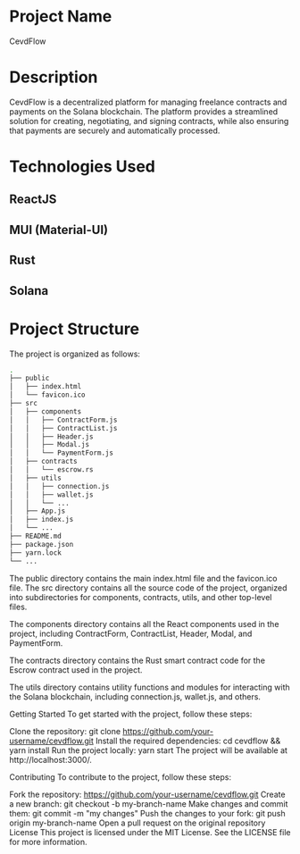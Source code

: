 # Project Name
CevdFlow

# Description
CevdFlow is a decentralized platform for managing freelance contracts and payments on the Solana blockchain. The platform provides a streamlined solution for creating, negotiating, and signing contracts, while also ensuring that payments are securely and automatically processed.

# Technologies Used
## ReactJS
## MUI (Material-UI)
## Rust
## Solana
# Project Structure
The project is organized as follows:

```bash
.
├── public
│   ├── index.html
│   └── favicon.ico
├── src
│   ├── components
│   │   ├── ContractForm.js
│   │   ├── ContractList.js
│   │   ├── Header.js
│   │   ├── Modal.js
│   │   └── PaymentForm.js
│   ├── contracts
│   │   └── escrow.rs
│   ├── utils
│   │   ├── connection.js
│   │   ├── wallet.js
│   │   └── ...
│   ├── App.js
│   ├── index.js
│   └── ...
├── README.md
├── package.json
├── yarn.lock
└── ...
```
The public directory contains the main index.html file and the favicon.ico file. The src directory contains all the source code of the project, organized into subdirectories for components, contracts, utils, and other top-level files.

The components directory contains all the React components used in the project, including ContractForm, ContractList, Header, Modal, and PaymentForm.

The contracts directory contains the Rust smart contract code for the Escrow contract used in the project.

The utils directory contains utility functions and modules for interacting with the Solana blockchain, including connection.js, wallet.js, and others.

Getting Started
To get started with the project, follow these steps:

Clone the repository: git clone https://github.com/your-username/cevdflow.git
Install the required dependencies: cd cevdflow && yarn install
Run the project locally: yarn start
The project will be available at http://localhost:3000/.

Contributing
To contribute to the project, follow these steps:

Fork the repository: https://github.com/your-username/cevdflow.git
Create a new branch: git checkout -b my-branch-name
Make changes and commit them: git commit -m "my changes"
Push the changes to your fork: git push origin my-branch-name
Open a pull request on the original repository
License
This project is licensed under the MIT License. See the LICENSE file for more information.
